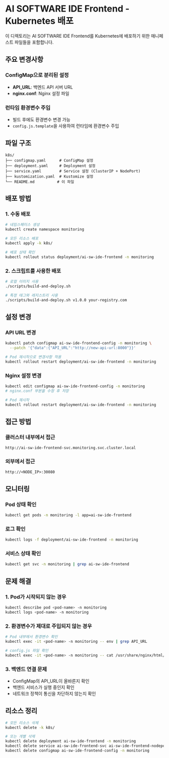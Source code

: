 # AI SOFTWARE IDE Frontend - Kubernetes 배포

이 디렉토리는 AI SOFTWARE IDE Frontend를 Kubernetes에 배포하기 위한 매니페스트 파일들을 포함합니다.

## 주요 변경사항

### ConfigMap으로 분리된 설정
- **API_URL**: 백엔드 API 서버 URL
- **nginx.conf**: Nginx 설정 파일

### 런타임 환경변수 주입
- 빌드 후에도 환경변수 변경 가능
- `config.js.template`을 사용하여 런타임에 환경변수 주입

## 파일 구조

```
k8s/
├── configmap.yaml      # ConfigMap 설정
├── deployment.yaml     # Deployment 설정
├── service.yaml        # Service 설정 (ClusterIP + NodePort)
├── kustomization.yaml  # Kustomize 설정
└── README.md          # 이 파일
```

## 배포 방법

### 1. 수동 배포

```bash
# 네임스페이스 생성
kubectl create namespace monitoring

# 모든 리소스 배포
kubectl apply -k k8s/

# 배포 상태 확인
kubectl rollout status deployment/ai-sw-ide-frontend -n monitoring
```

### 2. 스크립트를 사용한 배포

```bash
# 로컬 이미지 사용
./scripts/build-and-deploy.sh

# 특정 태그와 레지스트리 사용
./scripts/build-and-deploy.sh v1.0.0 your-registry.com
```

## 설정 변경

### API URL 변경
```bash
kubectl patch configmap ai-sw-ide-frontend-config -n monitoring \
  --patch '{"data":{"API_URL":"http://new-api-url:8000"}}'

# Pod 재시작으로 변경사항 적용
kubectl rollout restart deployment/ai-sw-ide-frontend -n monitoring
```

### Nginx 설정 변경
```bash
kubectl edit configmap ai-sw-ide-frontend-config -n monitoring
# nginx.conf 부분을 수정 후 저장

# Pod 재시작
kubectl rollout restart deployment/ai-sw-ide-frontend -n monitoring
```

## 접근 방법

### 클러스터 내부에서 접근
```
http://ai-sw-ide-frontend-svc.monitoring.svc.cluster.local
```

### 외부에서 접근
```
http://<NODE_IP>:30080
```

## 모니터링

### Pod 상태 확인
```bash
kubectl get pods -n monitoring -l app=ai-sw-ide-frontend
```

### 로그 확인
```bash
kubectl logs -f deployment/ai-sw-ide-frontend -n monitoring
```

### 서비스 상태 확인
```bash
kubectl get svc -n monitoring | grep ai-sw-ide-frontend
```

## 문제 해결

### 1. Pod가 시작되지 않는 경우
```bash
kubectl describe pod <pod-name> -n monitoring
kubectl logs <pod-name> -n monitoring
```

### 2. 환경변수가 제대로 주입되지 않는 경우
```bash
# Pod 내부에서 환경변수 확인
kubectl exec -it <pod-name> -n monitoring -- env | grep API_URL

# config.js 파일 확인
kubectl exec -it <pod-name> -n monitoring -- cat /usr/share/nginx/html/config.js
```

### 3. 백엔드 연결 문제
- ConfigMap의 API_URL이 올바른지 확인
- 백엔드 서비스가 실행 중인지 확인
- 네트워크 정책이 통신을 차단하지 않는지 확인

## 리소스 정리

```bash
# 모든 리소스 삭제
kubectl delete -k k8s/

# 또는 개별 삭제
kubectl delete deployment ai-sw-ide-frontend -n monitoring
kubectl delete service ai-sw-ide-frontend-svc ai-sw-ide-frontend-nodeport -n monitoring
kubectl delete configmap ai-sw-ide-frontend-config -n monitoring
``` 